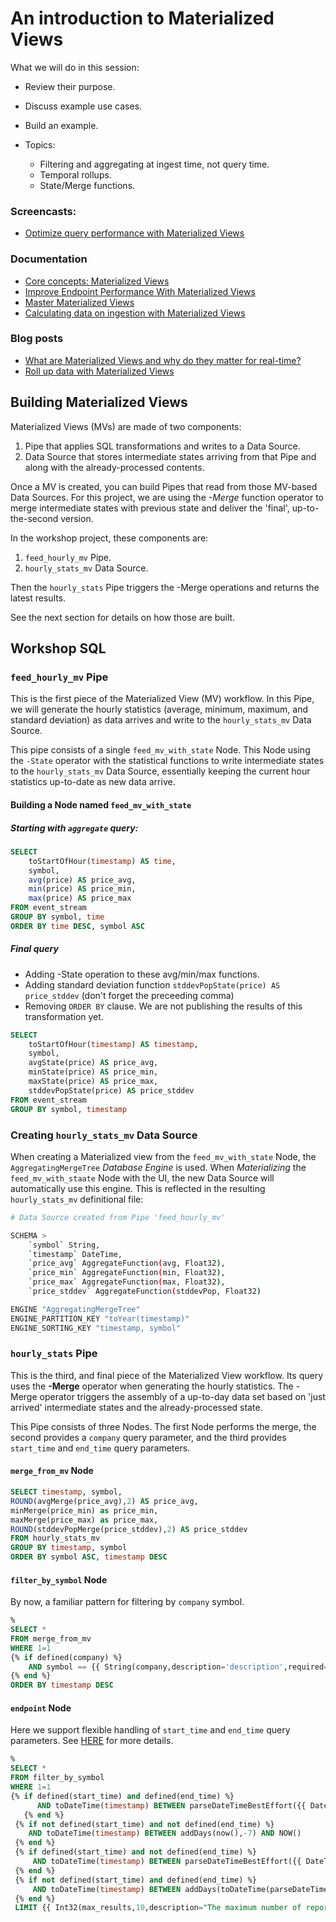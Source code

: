 # An introduction to Materialized Views
  
What we will do in this session:     
  * Review their purpose.  
  * Discuss example use cases.
  * Build an example.

  * Topics:
    * Filtering and aggregating at ingest time, not query time. 
    * Temporal rollups.
    * State/Merge functions. 

### Screencasts:

* [Optimize query performance with Materialized Views](https://youtu.be/inhCgVU4dKY)

### Documentation

* [Core concepts: Materialized Views](https://www.tinybird.co/docs/concepts/materialized-views.html)
* [Improve Endpoint Performance With Materialized Views](https://www.tinybird.co/docs/guides/materialized-views.html)
* [Master Materialized Views](https://www.tinybird.co/docs/guides/master-materialized-views.html)
* [Calculating data on ingestion with Materialized Views](https://www.tinybird.co/docs/guides/materialized-columns.html)

### Blog posts
* [What are Materialized Views and why do they matter for real-time?](https://www.tinybird.co/blog-posts/what-are-materialized-views-and-why-do-they-matter-for-realtime)
* [Roll up data with Materialized Views](https://www.tinybird.co/blog-posts/roll-up-data-with-materialized-views)

## Building Materialized Views

Materialized Views (MVs) are made of two components:
1) Pipe that applies SQL transformations and writes to a Data Source.
2) Data Source that stores intermediate states arriving from that Pipe and along with the already-processed contents.  

Once a MV is created, you can build Pipes that read from those MV-based Data Sources. For this project, we are using the *-Merge* function operator to merge intermediate states with previous state and deliver the 'final', up-to-the-second version. 

In the workshop project, these components are:
1) `feed_hourly_mv` Pipe.
2) `hourly_stats_mv` Data Source.

Then the `hourly_stats` Pipe triggers the -Merge operations and returns the latest results. 

See the next section for details on how those are built. 

## Workshop SQL 

### `feed_hourly_mv` Pipe

This is the first piece of the Materialized View (MV) workflow. In this Pipe, we will generate the hourly statistics (average, minimum, maximum, and standard deviation) as data arrives and write to the `hourly_stats_mv` Data Source. 

This pipe consists of a single `feed_mv_with_state` Node. This Node using the `-State` operator with the statistical functions to write intermediate states to the `hourly_stats_mv` Data Source, essentially keeping the current hour statistics up-to-date as new data arrive.  

#### Building a Node named `feed_mv_with_state`

##### Starting with `aggregate` query:
```sql
SELECT
    toStartOfHour(timestamp) AS time,  
    symbol,
    avg(price) AS price_avg,
    min(price) AS price_min,
    max(price) AS price_max
FROM event_stream
GROUP BY symbol, time
ORDER BY time DESC, symbol ASC    
```
##### Final query

* Adding -State operation to these avg/min/max functions.
* Adding standard deviation function `stddevPopState(price) AS price_stddev` (don't forget the preceeding comma)
* Removing `ORDER BY` clause. We are not publishing the results of this transformation yet.

```sql
SELECT
    toStartOfHour(timestamp) AS timestamp,
    symbol,
    avgState(price) AS price_avg,
    minState(price) AS price_min,
    maxState(price) AS price_max,
    stddevPopState(price) AS price_stddev
FROM event_stream
GROUP BY symbol, timestamp
```

### Creating `hourly_stats_mv` Data Source

When creating a Materialized view from the `feed_mv_with_state` Node, the `AggregatingMergeTree` *Database Engine* is used. When *Materializing* the `feed_mv_with_staate` Node with the UI, the new Data Source will automatically use this engine. This is reflected in the resulting `hourly_stats_mv` definitional file:

```bash
# Data Source created from Pipe 'feed_hourly_mv'

SCHEMA >
    `symbol` String,
    `timestamp` DateTime,
    `price_avg` AggregateFunction(avg, Float32),
    `price_min` AggregateFunction(min, Float32),
    `price_max` AggregateFunction(max, Float32),
    `price_stddev` AggregateFunction(stddevPop, Float32)

ENGINE "AggregatingMergeTree"
ENGINE_PARTITION_KEY "toYear(timestamp)"
ENGINE_SORTING_KEY "timestamp, symbol"
```

### `hourly_stats` Pipe

This is the third, and final piece of the Materialized View workflow.  Its query uses the **-Merge** operator when generating the hourly statistics. The -Merge operator triggers the assembly of a up-to-day data set based on 'just arrived' intermediate states and the already-processed state. 

This Pipe consists of three Nodes. The first Node performs the merge, the second provides a `company` query parameter, and the third provides `start_time` and `end_time` query parameters. 

####  `merge_from_mv` Node

```sql
SELECT timestamp, symbol, 
ROUND(avgMerge(price_avg),2) AS price_avg,
minMerge(price_min) as price_min,
maxMerge(price_max) as price_max,
ROUND(stddevPopMerge(price_stddev),2) AS price_stddev
FROM hourly_stats_mv
GROUP BY timestamp, symbol 
ORDER BY symbol ASC, timestamp DESC

```

####  `filter_by_symbol` Node

By now, a familiar pattern for filtering by `company` symbol.

```sql
%
SELECT * 
FROM merge_from_mv
WHERE 1=1
{% if defined(company) %}               
    AND symbol == {{ String(company,description='description',required=False)}}
{% end %}    
ORDER BY timestamp DESC

```

####  `endpoint` Node

Here we support flexible handling of `start_time` and `end_time` query parameters. See [HERE](https://github.com/tinybirdco/zero-to-tinybird/blob/main/content/query-patterns.md#providing-flexible-query-parameters) for more details.


```sql
%
SELECT * 
FROM filter_by_symbol
WHERE 1=1 
{% if defined(start_time) and defined(end_time) %}
      AND toDateTime(timestamp) BETWEEN parseDateTimeBestEffort({{ DateTime(start_time, description="'YYYY-MM-DD HH:mm:ss'. UTC. Optional and defaults to 7 days ago. Defines the start of the period of interest. ") }}) AND parseDateTimeBestEffort({{ DateTime(end_time, description="'YYYY-MM-DD HH:mm:ss'. UTC. Optional and defaults to time of request. Defines the end of the period of interest.") }})
   {% end %}
 {% if not defined(start_time) and not defined(end_time) %}
    AND toDateTime(timestamp) BETWEEN addDays(now(),-7) AND NOW()
 {% end %}
 {% if defined(start_time) and not defined(end_time) %}
     AND toDateTime(timestamp) BETWEEN parseDateTimeBestEffort({{ DateTime(start_time) }}) AND now()
 {% end %}
 {% if not defined(start_time) and defined(end_time) %}
     AND toDateTime(timestamp) BETWEEN addDays(toDateTime(parseDateTimeBestEffort({{DateTime(end_time)}})),-7) AND parseDateTimeBestEffort({{ DateTime(end_time) }})
 {% end %}
 LIMIT {{ Int32(max_results,10,description="The maximum number of reports to return per response.") }}

```
